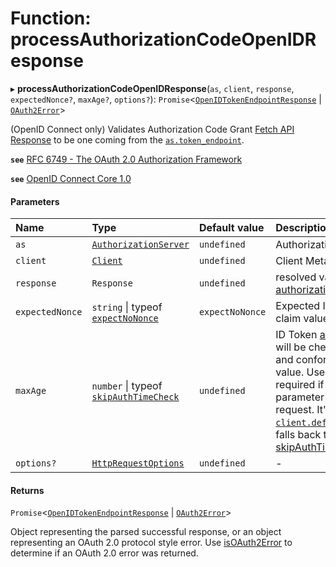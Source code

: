 # Function: processAuthorizationCodeOpenIDResponse

▸ **processAuthorizationCodeOpenIDResponse**(`as`, `client`, `response`, `expectedNonce?`, `maxAge?`, `options?`): `Promise`<[`OpenIDTokenEndpointResponse`](../interfaces/OpenIDTokenEndpointResponse.md) \| [`OAuth2Error`](../interfaces/OAuth2Error.md)\>

(OpenID Connect only) Validates Authorization Code Grant
[Fetch API Response](https://developer.mozilla.org/en-US/docs/Web/API/Response)
to be one coming from the
[`as.token_endpoint`](../interfaces/AuthorizationServer.md#token_endpoint).

**`see`** [RFC 6749 - The OAuth 2.0 Authorization Framework](https://www.rfc-editor.org/rfc/rfc6749.html#section-4.1)

**`see`** [OpenID Connect Core 1.0](https://openid.net/specs/openid-connect-core-1_0.html#CodeFlowAuth)

#### Parameters

| Name | Type | Default value | Description |
| :------ | :------ | :------ | :------ |
| `as` | [`AuthorizationServer`](../interfaces/AuthorizationServer.md) | `undefined` | Authorization Server Metadata |
| `client` | [`Client`](../interfaces/Client.md) | `undefined` | Client Metadata |
| `response` | `Response` | `undefined` | resolved value from [authorizationCodeGrantRequest](authorizationCodeGrantRequest.md) |
| `expectedNonce` | `string` \| typeof [`expectNoNonce`](../variables/expectNoNonce.md) | `expectNoNonce` | Expected ID Token "nonce" claim value |
| `maxAge` | `number` \| typeof [`skipAuthTimeCheck`](../variables/skipAuthTimeCheck.md) | `undefined` | ID Token [auth_time](../interfaces/IDToken.md#auth_time) parameter will be checked to be present and conform to the "maxAge" value. Use of this option is required if you sent a max_age parameter in an authorization request. It's value defaults to [`client.default_max_age`](../interfaces/Client.md#default_max_age) and falls back to [skipAuthTimeCheck](../variables/skipAuthTimeCheck.md) |
| `options?` | [`HttpRequestOptions`](../interfaces/HttpRequestOptions.md) | `undefined` | - |

#### Returns

`Promise`<[`OpenIDTokenEndpointResponse`](../interfaces/OpenIDTokenEndpointResponse.md) \| [`OAuth2Error`](../interfaces/OAuth2Error.md)\>

Object representing the parsed successful response, or an object
representing an OAuth 2.0 protocol style error. Use [isOAuth2Error](isOAuth2Error.md) to
determine if an OAuth 2.0 error was returned.
